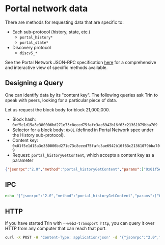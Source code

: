 # Portal network data

There are methods for requesting data that are specific to:
- Each sub-protocol (history, state, etc.)
    - `portal_history*`
    - `portal_state*`
- Discovery protocol
    - `discv5_*`

See the Portal Network JSON-RPC specification
[here](https://github.com/ethereum/portal-network-specs/tree/master/jsonrpc)
for a comprehensive and interactive view of specific methods available.

## Designing a Query
One can identify data by its "content key". The following queries ask Trin to speak with
peers, looking for a particular piece of data.

Let us request the block body for block 21,000,000.
- Block hash: `0xf5e1d15a3e380006bd271e73c8eeed75fafc3ae6942b16f63c21361079bba709`
- Selector for a block body: `0x01` (defined in Portal Network spec under the History sub-protocol).
- Content key: `0x01f5e1d15a3e380006bd271e73c8eeed75fafc3ae6942b16f63c21361079bba709`
- Request: `portal_historyGetContent`, which accepts a content key as a parameter

```json
{"jsonrpc":"2.0","method":"portal_historyGetContent","params":["0x01f5e1d15a3e380006bd271e73c8eeed75fafc3ae6942b16f63c21361079bba709"],"id":1}
```

## IPC

```sh
echo '{"jsonrpc":"2.0","method":"portal_historyGetContent","params":["0x01f5e1d15a3e380006bd271e73c8eeed75fafc3ae6942b16f63c21361079bba709"],"id":1}' | nc -U /tmp/trin-jsonrpc.ipc | jq
```

## HTTP

If you have started Trin with `--web3-transport http`, you can query it over HTTP from any computer that can reach that port.

```sh
curl -X POST -H 'Content-Type: application/json' -d '{"jsonrpc":"2.0","method":"portal_historyGetContent","params":["0x01f5e1d15a3e380006bd271e73c8eeed75fafc3ae6942b16f63c21361079bba709"],"id":1}' http://localhost:8545 | jq
```
